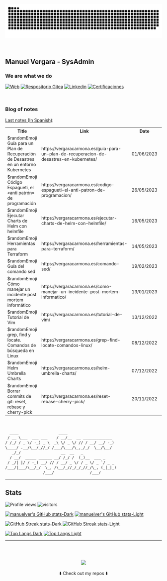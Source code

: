![snake](https://github.com/Platane/snk/raw/output/github-contribution-grid-snake.svg)

<br>

## Manuel Vergara - SysAdmin

### We are what we do

[![Web](https://img.shields.io/badge/vergaracarmona.es-yellow?style=for-the-badge)](https://vergaracarmona.es) 
[![Respositorio Gitea](https://img.shields.io/badge/Gitea-green?style=for-the-badge)](https://gitea.vergaracarmona.es/manuelver)
[![Linkedin](https://img.shields.io/badge/Linkedin-blue?style=for-the-badge)](https://www.linkedin.com/in/manu-vergara)
[![Certificaciones](https://img.shields.io/badge/Certificaciones-orange?style=for-the-badge)](https://vergaracarmona.es/certificaciones)

<br>

### Blog of notes 

[Last notes (In Spanish)](https://vergaracarmona.es/apuntes):

<table>
  <tr><th>Title</th><th>Link</th><th>Date</th><th>Category</th></tr>
<!-- APUNTES:START --><tr><td>$randomEmoji Guía para un Plan de Recuperación de Desastres en un entorno Kubernetes</td><td>https://vergaracarmona.es/guia-para-un-plan-de-recuperacion-de-desastres-en-kubernetes/</td><td>01/06/2023</td><td>Category</td></tr><tr><td>$randomEmoji Código Espagueti, el «anti patrón» de programación</td><td>https://vergaracarmona.es/codigo-espagueti-el-anti-patron-de-programacion/</td><td>26/05/2023</td><td>Category</td></tr><tr><td>$randomEmoji Ejecutar Charts de Helm con helmfile</td><td>https://vergaracarmona.es/ejecutar-charts-de-helm-con-helmfile/</td><td>16/05/2023</td><td>Category</td></tr><tr><td>$randomEmoji Herramientas para Terraform</td><td>https://vergaracarmona.es/herramientas-para-terraform/</td><td>14/05/2023</td><td>Category</td></tr><tr><td>$randomEmoji Guía del comando sed</td><td>https://vergaracarmona.es/comando-sed/</td><td>19/02/2023</td><td>Category</td></tr><tr><td>$randomEmoji Cómo manejar un incidente post mortem informático</td><td>https://vergaracarmona.es/como-manejar-un-incidente-post-mortem-informatico/</td><td>13/01/2023</td><td>Category</td></tr><tr><td>$randomEmoji Tutorial de Vim</td><td>https://vergaracarmona.es/tutorial-de-vim/</td><td>13/12/2022</td><td>Category</td></tr><tr><td>$randomEmoji grep, find y locate. Comandos de búsqueda en Linux</td><td>https://vergaracarmona.es/grep-find-locate-comandos-linux/</td><td>08/12/2022</td><td>Category</td></tr><tr><td>$randomEmoji Helm Umbrella Charts</td><td>https://vergaracarmona.es/helm-umbrella-charts/</td><td>07/12/2022</td><td>Category</td></tr><tr><td>$randomEmoji Borrar commits de git: reset, rebase y cherry-pick</td><td>https://vergaracarmona.es/reset-rebase-cherry-pick/</td><td>20/11/2022</td><td>Category</td></tr><!-- APUNTES:END -->
</table>
<br>

```
  ____                  ____                      
 / __ \___  ___ ___    / __/__  __ _____________  
/ /_/ / _ \/ -_) _ \  _\ \/ _ \/ // / __/ __/ -_) 
\____/ .__/\__/_//_/ /___/\___/\_,_/_/  \__/\__/  
   _/_/                  __  __   _               
  / __/  _____ ______ __/ /_/ /  (_)__  ___ _     
 / _/| |/ / -_) __/ // / __/ _ \/ / _ \/ _ `/ _ _ 
/___/|___/\__/_/  \_, /\__/_//_/_/_//_/\_, (_|_|_)
                 /___/                /___/       
```

---
## Stats
![Profile views](https://komarev.com/ghpvc/?username=manuelver&color=lightgrey)
![visitors](https://visitor-badge.glitch.me/badge?page_id=manuelver.manuelver)

[![manuelver's GitHub stats-Dark](https://github-readme-stats.vercel.app/api?username=manuelver&show_icons=true&theme=dark#gh-dark-mode-only)](https://github.com/manuelver/github-readme-stats#gh-dark-mode-only)
[![manuelver's GitHub stats-Light](https://github-readme-stats.vercel.app/api?username=manuelver&show_icons=true&theme=default#gh-light-mode-only)](https://github.com/manuelver/github-readme-stats#gh-light-mode-only)

[![GitHub Streak stats-Dark](https://github-readme-streak-stats.herokuapp.com/?user=manuelver&theme=dark#gh-dark-mode-only)](https://github.com/manuelver/github-readme-stats#gh-dark-mode-only)
[![GitHub Streak stats-Light](https://github-readme-streak-stats.herokuapp.com/?user=manuelver&theme=default#gh-light-mode-only)](https://github.com/manuelver/github-readme-stats#gh-light-mode-only)

[![Top Langs Dark](https://github-readme-stats.vercel.app/api/top-langs/?username=manuelver&layout=compact&theme=dark#gh-dark-mode-only)](https://github.com/manuelver/github-readme-stats#gh-dark-mode-only)
[![Top Langs Light](https://github-readme-stats.vercel.app/api/top-langs/?username=manuelver&layout=compact&theme=light#gh-light-mode-only)](https://github.com/manuelver/github-readme-stats#gh-light-mode-only)

---

<br><br>

<p align="center">
    <img src="https://media.giphy.com/media/NTur7XlVDUdqM/giphy.gif" width="70%"/>
</p>

<p align="center">
 ⬇️  Check out my repos  ⬇️ 
</p>
